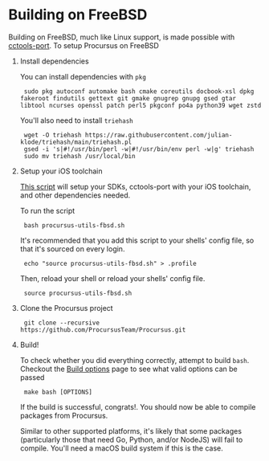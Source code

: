 # Building on FreeBSD

Building on FreeBSD, much like Linux support, is made possible with [cctools-port](https://github.com/tpoechtrager/cctools-port). To setup Procursus on FreeBSD

1. Install dependencies

    You can install dependencies with `pkg`

        sudo pkg autoconf automake bash cmake coreutils docbook-xsl dpkg fakeroot findutils gettext git gmake gnugrep gnupg gsed gtar libtool ncurses openssl patch perl5 pkgconf po4a python39 wget zstd

    You'll also need to install `triehash`

        wget -O triehash https://raw.githubusercontent.com/julian-klode/triehash/main/triehash.pl
        gsed -i 's|#!/usr/bin/perl -w|#!/usr/bin/env perl -w|g' triehash
        sudo mv triehash /usr/local/bin

2. Setup your iOS toolchain

    [This script](https://gist.github.com/asdfugil/71cdfca5aa1bc0d59de06518cd1c530c) will setup your SDKs, cctools-port with your iOS toolchain, and other dependencies needed.

    To run the script

        bash procursus-utils-fbsd.sh

    It's recommended that you add this script to your shells' config file, so that it's sourced on every login.

        echo "source procursus-utils-fbsd.sh" > .profile

    Then, reload your shell or reload your shells' config file.

        source procursus-utils-fbsd.sh

3. Clone the Procursus project

        git clone --recursive https://github.com/ProcursusTeam/Procursus.git

4. Build!

    To check whether you did everything correctly, attempt to build `bash`. Checkout the [Build options](https://github.com/ProcursusTeam/Procursus/wiki/Build-options) page to see what valid options can be passed

        make bash [OPTIONS]

    If the build is successful, congrats!. You should now be able to compile packages from Procursus.

    Similar to other supported platforms, it's likely that some packages (particularly those that need Go, Python, and/or NodeJS) will fail to compile. You'll need a macOS build system if this is the case.
